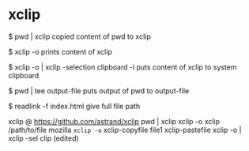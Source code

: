 # xclip
$ pwd | xclip
copied content of pwd to xclip

$ xclip -o
prints content of xclip

$ xclip -o | xclip -selection clipboard -i
puts content of xclip to system clipboard

$ pwd | tee output-file
puts output of pwd to output-file

$ readlink -f index.html
give full file path

xclip @ https://github.com/astrand/xclip
pwd | xclip
xclip -o
xclip /path/to/file
mozilla `xclip -o`
xclip-copyfile file1
xclip-pastefile
xclip -o | xclip -sel clip (edited)

